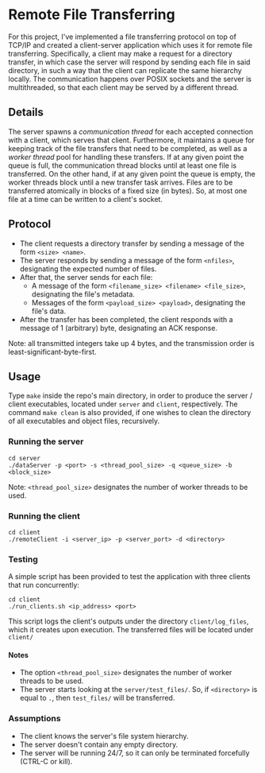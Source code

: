 # Remote File Transferring

For this project, I've implemented a file transferring protocol on top of TCP/IP and created a client-server application which uses it for
remote file transferring. Specifically, a client may make a request for a directory transfer, in which case the server will respond by
sending each file in said directory, in such a way that the client can replicate the same hierarchy locally. The communication happens over
POSIX sockets and the server is multithreaded, so that each client may be served by a different thread. 

## Details

The server spawns a _communication thread_ for each accepted connection with a client, which serves that client. Furthermore, it maintains
a queue for keeping track of the file transfers that need to be completed, as well as a _worker thread_ pool for handling these transfers.
If at any given point the queue is full, the communication thread blocks until at least one file is transferred. On the other hand, if
at any given point the queue is empty, the worker threads block until a new transfer task arrives. Files are to be transferred atomically
in blocks of a fixed size (in bytes). So, at most one file at a time can be written to a client's socket.

## Protocol

- The client requests a directory transfer by sending a message of the form `<size> <name>`.
- The server responds by sending a message of the form `<nfiles>`, designating the expected number of files.
- After that, the server sends for each file:
  - A message of the form `<filename_size> <filename> <file_size>`, designating the file's metadata.
  - Messages of the form `<payload_size> <payload>`, designating the file's data.
- After the transfer has been completed, the client responds with a message of 1 (arbitrary) byte, designating an ACK response.

Note: all transmitted integers take up 4 bytes, and the transmission order is least-significant-byte-first.

## Usage

Type `make` inside the repo's main directory, in order to produce the server / client executables, located under `server` and `client`,
respectively. The command `make clean` is also provided, if one wishes to clean the directory of all executables and object files, recursively.

### Running the server

```
cd server
./dataServer -p <port> -s <thread_pool_size> -q <queue_size> -b <block_size>
```

Note: `<thread_pool_size>` designates the number of worker threads to be used.

### Running the client

```
cd client
./remoteClient -i <server_ip> -p <server_port> -d <directory>
```

### Testing

A simple script has been provided to test the application with three clients that run concurrently:

```
cd client
./run_clients.sh <ip_address> <port>
```

This script logs the client's outputs under the directory `client/log_files`, which it creates upon execution. The transferred files will be
located under `client/`

#### Notes

- The option `<thread_pool_size>` designates the number of worker threads to be used.
- The server starts looking at the `server/test_files/`. So, if `<directory>` is equal to `.`, then `test_files/` will be transferred.

### Assumptions

- The client knows the server's file system hierarchy.
- The server doesn't contain any empty directory.
- The server will be running 24/7, so it can only be terminated forcefully (CTRL-C or kill).
